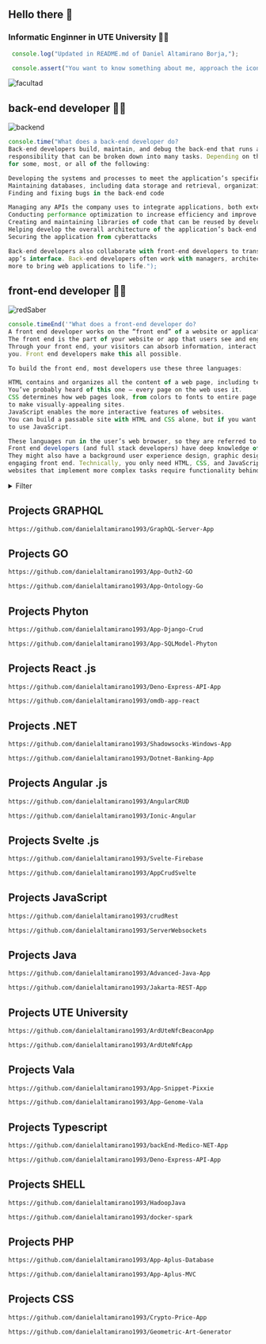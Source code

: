## Hello there 👋

### Informatic Enginner in UTE University 👨‍🎓


```javascript
 console.log("Updated in README.md of Daniel Altamirano Borja,");
```

```javascript
 console.assert("You want to know something about me, approach the icon of my photo...");
```

![facultad](https://user-images.githubusercontent.com/64813513/167026268-16c60b86-b014-4dd8-b900-6090699abd26.png)

## back-end developer 👨‍💻
![backend](https://user-images.githubusercontent.com/64813513/167021686-b09b7051-45ef-4d2a-9863-db926ed3cf03.gif)
```javascript
console.time("What does a back-end developer do?
Back-end developers build, maintain, and debug the back-end that runs an application. As you might imagine, this is a large 
responsibility that can be broken down into many tasks. Depending on the company, a back-end developer will be responsible
for some, most, or all of the following:

Developing the systems and processes to meet the application’s specified requirements
Maintaining databases, including data storage and retrieval, organization, backups, and security
Finding and fixing bugs in the back-end code

Managing any APIs the company uses to integrate applications, both externally and internally
Conducting performance optimization to increase efficiency and improve the user experience
Creating and maintaining libraries of code that can be reused by developers across the organization
Helping develop the overall architecture of the application’s back-end
Securing the application from cyberattacks

Back-end developers also collaborate with front-end developers to translate their functions to user-facing content in the 
app’s interface. Back-end developers often work with managers, architects, designers, researchers, IT security, and many 
more to bring web applications to life.");
```

## front-end developer 👨‍💻

![redSaber](https://user-images.githubusercontent.com/64813513/166987258-b4c6acc4-9944-490b-887b-79cca971513c.gif)
~~~javascript
console.timeEnd('"What does a front-end developer do?
A front end developer works on the “front end” of a website or application.
The front end is the part of your website or app that users see and engage with.
Through your front end, your visitors can absorb information, interact with page elements, and submit their information to
you. Front end developers make this all possible.

To build the front end, most developers use these three languages:

HTML contains and organizes all the content of a web page, including text, images, links, buttons, and a lot more.
You’ve probably heard of this one — every page on the web uses it.
CSS determines how web pages look, from colors to fonts to entire page layouts. CSS interacts closely with HTML
to make visually-appealing sites.
JavaScript enables the more interactive features of websites.
You can build a passable site with HTML and CSS alone, but if you want to add anything beyond static content, you’ll need
to use JavaScript.

These languages run in the user’s web browser, so they are referred to as “client-side” languages.
Front end developers (and full stack developers) have deep knowledge of these.
They might also have a background user experience design, graphic design, and/or other specialties that support an
engaging front end. Technically, you only need HTML, CSS, and JavaScript to make a basic functional website. However,
websites that implement more complex tasks require functionality behind the scenes.');
~~~

<details><summary>Filter</summary>

- ```Repositories```
- ```Language```
- ```Select one```</details>

## Projects GRAPHQL

```html
https://github.com/danielaltamirano1993/GraphQL-Server-App
```



## Projects GO

```html
https://github.com/danielaltamirano1993/App-Outh2-GO
```

```html
https://github.com/danielaltamirano1993/App-Ontology-Go
```

## Projects Phyton

```html
https://github.com/danielaltamirano1993/App-Django-Crud
```

```html
https://github.com/danielaltamirano1993/App-SQLModel-Phyton
```

## Projects React .js

```html
https://github.com/danielaltamirano1993/Deno-Express-API-App
```

```html
https://github.com/danielaltamirano1993/omdb-app-react
```

## Projects .NET

```html
https://github.com/danielaltamirano1993/Shadowsocks-Windows-App
```

```html
https://github.com/danielaltamirano1993/Dotnet-Banking-App
```

## Projects Angular .js

```html
https://github.com/danielaltamirano1993/AngularCRUD
```

```html
https://github.com/danielaltamirano1993/Ionic-Angular
```

## Projects Svelte .js

```html
https://github.com/danielaltamirano1993/Svelte-Firebase
```

```html
https://github.com/danielaltamirano1993/AppCrudSvelte
```

## Projects JavaScript

```html
https://github.com/danielaltamirano1993/crudRest
```

```html
https://github.com/danielaltamirano1993/ServerWebsockets
```

## Projects Java

```html
https://github.com/danielaltamirano1993/Advanced-Java-App
```

```html
https://github.com/danielaltamirano1993/Jakarta-REST-App
```

## Projects UTE University

```html
https://github.com/danielaltamirano1993/ArdUteNfcBeaconApp
```

```html
https://github.com/danielaltamirano1993/ArdUteNfcApp
```

## Projects Vala

```html
https://github.com/danielaltamirano1993/App-Snippet-Pixxie
```

```html
https://github.com/danielaltamirano1993/App-Genome-Vala
```

## Projects Typescript

```html
https://github.com/danielaltamirano1993/backEnd-Medico-NET-App
```

```html
https://github.com/danielaltamirano1993/Deno-Express-API-App

```

## Projects SHELL

```html
https://github.com/danielaltamirano1993/HadoopJava
```

```html
https://github.com/danielaltamirano1993/docker-spark
```

## Projects PHP

```html
https://github.com/danielaltamirano1993/App-Aplus-Database
```

```html
https://github.com/danielaltamirano1993/App-Aplus-MVC
```

## Projects CSS

```html
https://github.com/danielaltamirano1993/Crypto-Price-App
```

```html
https://github.com/danielaltamirano1993/Geometric-Art-Generator
```
